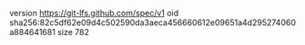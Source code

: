 version https://git-lfs.github.com/spec/v1
oid sha256:82c5df62e09d4c502590da3aeca456660612e09651a4d295274060a884641681
size 782

